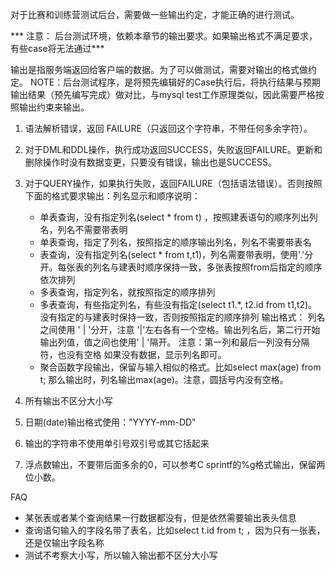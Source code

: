 
对于比赛和训练营测试后台，需要做一些输出约定，才能正确的进行测试。

*** 注意： 后台测试环境，依赖本章节的输出要求。如果输出格式不满足要求，有些case将无法通过***

输出是指服务端返回给客户端的数据。为了可以做测试，需要对输出的格式做约定。
NOTE：后台测试程序，是将预先编辑好的Case执行后，将执行结果与预期输出结果（预先编写完成）做对比，与mysql test工作原理类似，因此需要严格按照输出约束来输出。

1. 语法解析错误，返回 FAILURE（只返回这个字符串，不带任何多余字符）。
2. 对于DML和DDL操作，执行成功返回SUCCESS，失败返回FAILURE。更新和删除操作时没有数据变更，只要没有错误，输出也是SUCCESS。
3. 对于QUERY操作，如果执行失败，返回FAILURE（包括语法错误）。否则按照下面的格式要求输出：列名显示和顺序说明：
    - 单表查询，没有指定列名(select * from t) ，按照建表语句的顺序列出列名，列名不需要带表明
    - 单表查询，指定了列名，按照指定的顺序输出列名，列名不需要带表名
    - 表查询，没有指定列名(select * from t,t1)，列名需要带表明，使用'.'分开。每张表的列名与建表时顺序保持一致，多张表按照from后指定的顺序依次排列
    - 多表查询，指定列名，就按照指定的顺序排列
    - 多表查询，有些指定列名，有些没有指定(select t1.*, t2.id from t1,t2)。没有指定的与建表时保持一致，否则按照指定的顺序排列
        输出格式：
        列名之间使用 ' | '分开，注意 '|'左右各有一个空格。输出列名后，第二行开始输出列值，值之间也使用' | '隔开。
        注意：第一列和最后一列没有分隔符，也没有空格
        如果没有数据，显示列名即可。
    - 聚合函数字段输出，保留与输入相似的格式。比如select max(age) from t; 那么输出时，列名输出max(age)。注意，圆括号内没有空格。

4. 所有输出不区分大小写
5. 日期(date)输出格式使用："YYYY-mm-DD"
6. 输出的字符串不使用单引号双引号或其它括起来
7. 浮点数输出，不要带后面多余的0，可以参考C sprintf的%g格式输出，保留两位小数。

FAQ
- 某张表或者某个查询结果一行数据都没有，但是依然需要输出表头信息
- 查询语句输入的字段名带了表名，比如select t.id from t; ，因为只有一张表，还是仅输出字段名称
- 测试不考察大小写，所以输入输出都不区分大小写